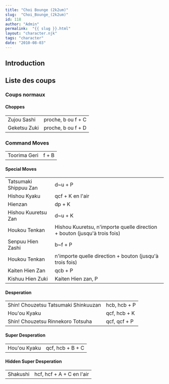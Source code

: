 ```yaml
---
title: "Choi Bounge (2k2um)"
slug:  "Choi_Bounge_(2k2um)"
id: 118
author: "Admin"
permalink:  "{{ slug }}.html"
layout: "character.njk"
tags: "character"
date: "2010-08-03"
---
```


## Introduction

## Liste des coups

### Coups normaux

#### Choppes

|              |                    |
|--------------|--------------------|
| Zujou Sashi  | proche, b ou f + C |
| Geketsu Zuki | proche, b ou f + D |

### Command Moves

|              |       |
|--------------|-------|
| Toorima Geri | f + B |

#### Special Moves

|                       |                                                                           |
|-----------------------|---------------------------------------------------------------------------|
| Tatsumaki Shippuu Zan | d\~u + P                                                                  |
| Hishou Kyaku          | qcf + K en l'air                                                          |
| Hienzan               | dp + K                                                                    |
| Hishou Kuuretsu Zan   | d\~u + K                                                                  |
| Houkou Tenkan         | Hishou Kuuretsu, n'importe quelle direction + bouton (jusqu'à trois fois) |
| Senpuu Hien Zashi     | b\~f + P                                                                  |
| Houkou Tenkan         | n'importe quelle direction + bouton (jusqu'à trois fois)                  |
| Kaiten Hien Zan       | qcb + P                                                                   |
| Kishuu Hien Zuki      | Kaiten Hien zan, P                                                        |

#### Desperation

|                                      |              |
|--------------------------------------|--------------|
| Shin! Chouzetsu Tatsumaki Shinkuuzan | hcb, hcb + P |
| Hou'ou Kyaku                         | qcf, hcb + K |
| Shin! Chouzetsu Rinnekoro Totsuha    | qcf, qcf + P |

#### Super Desperation

|              |                  |
|--------------|------------------|
| Hou'ou Kyaku | qcf, hcb + B + C |

#### Hidden Super Desperation

|          |                           |
|----------|---------------------------|
| Shakushi | hcf, hcf + A + C en l'air |
